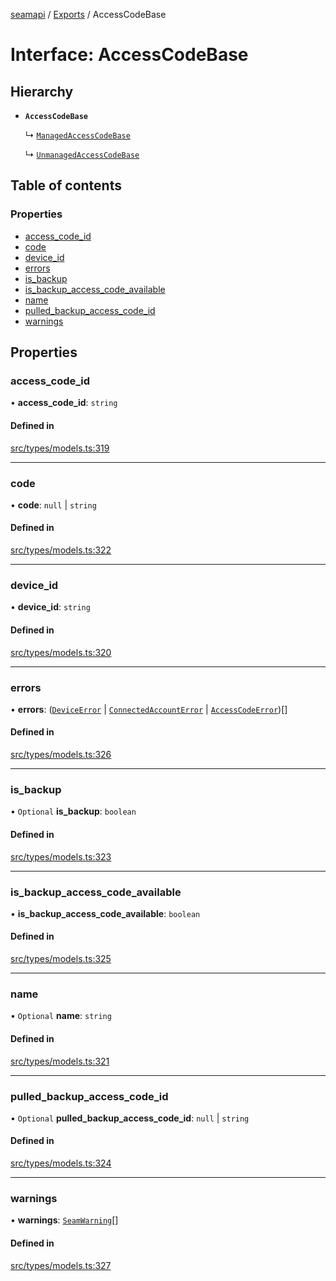 [seamapi](../README.md) / [Exports](../modules.md) / AccessCodeBase

# Interface: AccessCodeBase

## Hierarchy

- **`AccessCodeBase`**

  ↳ [`ManagedAccessCodeBase`](ManagedAccessCodeBase.md)

  ↳ [`UnmanagedAccessCodeBase`](UnmanagedAccessCodeBase.md)

## Table of contents

### Properties

- [access\_code\_id](AccessCodeBase.md#access_code_id)
- [code](AccessCodeBase.md#code)
- [device\_id](AccessCodeBase.md#device_id)
- [errors](AccessCodeBase.md#errors)
- [is\_backup](AccessCodeBase.md#is_backup)
- [is\_backup\_access\_code\_available](AccessCodeBase.md#is_backup_access_code_available)
- [name](AccessCodeBase.md#name)
- [pulled\_backup\_access\_code\_id](AccessCodeBase.md#pulled_backup_access_code_id)
- [warnings](AccessCodeBase.md#warnings)

## Properties

### access\_code\_id

• **access\_code\_id**: `string`

#### Defined in

[src/types/models.ts:319](https://github.com/seamapi/javascript/blob/main/src/types/models.ts#L319)

___

### code

• **code**: ``null`` \| `string`

#### Defined in

[src/types/models.ts:322](https://github.com/seamapi/javascript/blob/main/src/types/models.ts#L322)

___

### device\_id

• **device\_id**: `string`

#### Defined in

[src/types/models.ts:320](https://github.com/seamapi/javascript/blob/main/src/types/models.ts#L320)

___

### errors

• **errors**: ([`DeviceError`](DeviceError.md) \| [`ConnectedAccountError`](ConnectedAccountError.md) \| [`AccessCodeError`](AccessCodeError.md))[]

#### Defined in

[src/types/models.ts:326](https://github.com/seamapi/javascript/blob/main/src/types/models.ts#L326)

___

### is\_backup

• `Optional` **is\_backup**: `boolean`

#### Defined in

[src/types/models.ts:323](https://github.com/seamapi/javascript/blob/main/src/types/models.ts#L323)

___

### is\_backup\_access\_code\_available

• **is\_backup\_access\_code\_available**: `boolean`

#### Defined in

[src/types/models.ts:325](https://github.com/seamapi/javascript/blob/main/src/types/models.ts#L325)

___

### name

• `Optional` **name**: `string`

#### Defined in

[src/types/models.ts:321](https://github.com/seamapi/javascript/blob/main/src/types/models.ts#L321)

___

### pulled\_backup\_access\_code\_id

• `Optional` **pulled\_backup\_access\_code\_id**: ``null`` \| `string`

#### Defined in

[src/types/models.ts:324](https://github.com/seamapi/javascript/blob/main/src/types/models.ts#L324)

___

### warnings

• **warnings**: [`SeamWarning`](SeamWarning.md)[]

#### Defined in

[src/types/models.ts:327](https://github.com/seamapi/javascript/blob/main/src/types/models.ts#L327)
